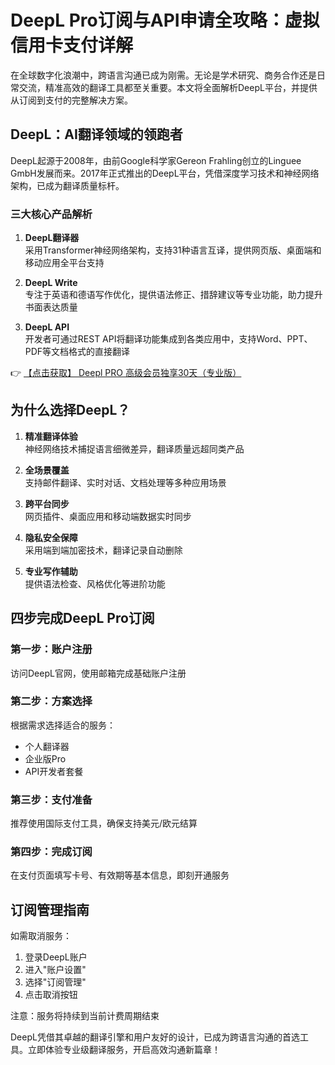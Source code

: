 # DeepL Pro订阅与API申请全攻略：虚拟信用卡支付详解

在全球数字化浪潮中，跨语言沟通已成为刚需。无论是学术研究、商务合作还是日常交流，精准高效的翻译工具都至关重要。本文将全面解析DeepL平台，并提供从订阅到支付的完整解决方案。

## DeepL：AI翻译领域的领跑者

DeepL起源于2008年，由前Google科学家Gereon Frahling创立的Linguee GmbH发展而来。2017年正式推出的DeepL平台，凭借深度学习技术和神经网络架构，已成为翻译质量标杆。

### 三大核心产品解析

1. **DeepL翻译器**  
   采用Transformer神经网络架构，支持31种语言互译，提供网页版、桌面端和移动应用全平台支持

2. **DeepL Write**  
   专注于英语和德语写作优化，提供语法修正、措辞建议等专业功能，助力提升书面表达质量

3. **DeepL API**  
   开发者可通过REST API将翻译功能集成到各类应用中，支持Word、PPT、PDF等文档格式的直接翻译

👉 [【点击获取】 Deepl PRO 高级会员独享30天（专业版） ](https://bit.ly/DEepl)

## 为什么选择DeepL？

1. **精准翻译体验**  
   神经网络技术捕捉语言细微差异，翻译质量远超同类产品

2. **全场景覆盖**  
   支持邮件翻译、实时对话、文档处理等多种应用场景

3. **跨平台同步**  
   网页插件、桌面应用和移动端数据实时同步

4. **隐私安全保障**  
   采用端到端加密技术，翻译记录自动删除

5. **专业写作辅助**  
   提供语法检查、风格优化等进阶功能

## 四步完成DeepL Pro订阅

### 第一步：账户注册
访问DeepL官网，使用邮箱完成基础账户注册

### 第二步：方案选择
根据需求选择适合的服务：
- 个人翻译器
- 企业版Pro
- API开发者套餐

### 第三步：支付准备
推荐使用国际支付工具，确保支持美元/欧元结算

### 第四步：完成订阅
在支付页面填写卡号、有效期等基本信息，即刻开通服务

## 订阅管理指南
如需取消服务：
1. 登录DeepL账户
2. 进入"账户设置"
3. 选择"订阅管理"
4. 点击取消按钮

注意：服务将持续到当前计费周期结束

DeepL凭借其卓越的翻译引擎和用户友好的设计，已成为跨语言沟通的首选工具。立即体验专业级翻译服务，开启高效沟通新篇章！